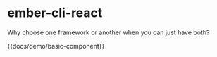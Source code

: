 # ember-cli-react

Why choose one framework or another when you can just have both?

{{docs/demo/basic-component}}

